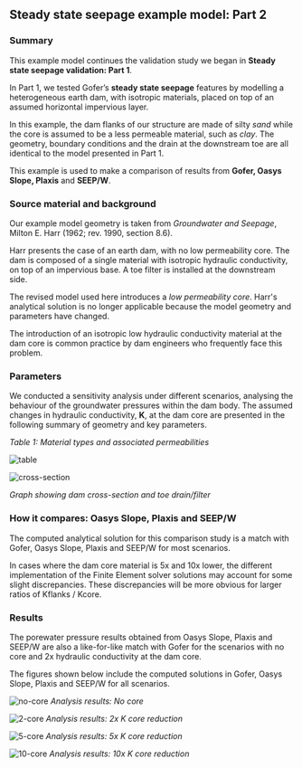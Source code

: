 ## Steady state seepage example model: Part 2

### Summary

This example model continues the validation study we began in **Steady state seepage validation: Part 1**.

In Part 1, we tested Gofer’s **steady state seepage** features by modelling a heterogeneous earth dam, with isotropic materials, placed on top of an assumed horizontal impervious layer. 

In this example, the dam flanks of our structure are made of silty *sand* while the core is assumed to be a less permeable material, such as *clay*. The geometry, boundary conditions and the drain at the downstream toe are all identical to the model presented in Part 1. 

This example is used to make a comparison of results from **Gofer, Oasys Slope, Plaxis** and **SEEP/W**. 

### Source material and background

Our example model geometry is taken from *Groundwater and Seepage*, Milton E. Harr (1962; rev. 1990, section 8.6).

Harr presents the case of an earth dam, with no low permeability core. The dam is composed of a single material with isotropic hydraulic conductivity, on top of an impervious base. A toe filter is installed at the downstream side.

The revised model used here introduces a *low permeability core*. Harr's analytical solution is no longer applicable because the model geometry and parameters have changed. 

The introduction of an isotropic low hydraulic conductivity material at the dam core is common practice by dam engineers who frequently face this problem. 

### Parameters

We conducted a sensitivity analysis under different scenarios, analysing the behaviour of the groundwater pressures within the dam body. The assumed changes in hydraulic conductivity, **K**, at the dam core are presented in the following summary of geometry and key parameters.

*Table 1: Material types and associated permeabilities*

![table](https://b2c-templates-arup.s3-eu-west-1.amazonaws.com/gofer/validationImages/parameter-table-part-2.png)

![cross-section](https://b2c-templates-arup.s3-eu-west-1.amazonaws.com/gofer/validationImages/Slide-1-original-sss-validation-model.png)

*Graph showing dam cross-section and toe drain/filter*

### How it compares: Oasys Slope, Plaxis and SEEP/W

The computed analytical solution for this comparison study is a match with Gofer, Oasys Slope, Plaxis and SEEP/W for most scenarios. 

In cases where the dam core material is 5x and 10x lower, the different implementation of the Finite Element solver solutions may account for some slight discrepancies. These discrepancies will be more obvious for larger ratios of Kflanks / Kcore.  

### Results

The porewater pressure results obtained from Oasys Slope, Plaxis and SEEP/W are also a like-for-like match with Gofer for the scenarios with no core and 2x hydraulic conductivity at the dam core.

The figures shown below include the computed solutions in Gofer, Oasys Slope, Plaxis and SEEP/W for all scenarios. 

![no-core](https://b2c-templates-arup.s3-eu-west-1.amazonaws.com/gofer/validationImages/updated-f2-nocore-gfr-plx-seep-slope.png)
*Analysis results: No core*<br />

![2-core](https://b2c-templates-arup.s3-eu-west-1.amazonaws.com/gofer/validationImages/f3-2xcore-gfr-plx-seep-slope.png)
*Analysis results: 2x K core reduction*

![5-core](https://b2c-templates-arup.s3-eu-west-1.amazonaws.com/gofer/validationImages/f4-5xcore-gfr-plx-seep-slope.png)
*Analysis results: 5x K core reduction*

![10-core](https://b2c-templates-arup.s3-eu-west-1.amazonaws.com/gofer/validationImages/f5-10xcore-gfr-plx-seep-slope.png)
*Analysis results: 10x K core reduction*

